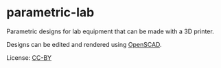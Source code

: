 parametric-lab
==============

Parametric designs for lab equipment that can be made with a 3D printer.

Designs can be edited and rendered using [OpenSCAD](https://github.com/openscad/openscad).

License: [CC-BY](http://creativecommons.org/licenses/)
